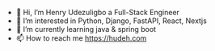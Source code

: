 - 👋 Hi, I’m Henry Udezuligbo a Full-Stack Engineer
- 👀 I’m interested in Python, Django, FastAPI, React, Nextjs
- 🌱 I’m currently learning java & spring boot
- 📫 How to reach me https://hudeh.com

<!---
Hudeh/Hudeh is a ✨ special ✨ repository because its `README.md` (this file) appears on your GitHub profile.
You can click the Preview link to take a look at your changes.
--->
